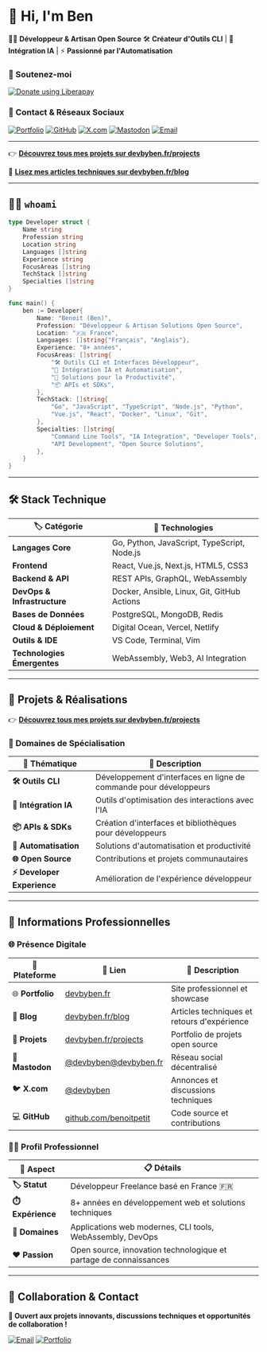 # 👋 Hi, I'm Ben
🧑‍💻 **Développeur & Artisan Open Source**   🛠️ **Créateur d'Outils CLI** | 🤖 **Intégration IA** | ⚡ **Passionné par l'Automatisation**

### 💸 Soutenez-moi
<a href="https://liberapay.com/devbyben/donate"><img alt="Donate using Liberapay" src="https://liberapay.com/assets/widgets/donate.svg"></a>

### 🔗 Contact & Réseaux Sociaux
[![Portfolio](https://img.shields.io/badge/Portfolio-devbyben.fr-00D4AA?style=for-the-badge&logo=firefox)](https://devbyben.fr)
[![GitHub](https://img.shields.io/badge/GitHub-benoitpetit-181717?style=for-the-badge&logo=github)](https://github.com/benoitpetit)
[![X.com](https://img.shields.io/badge/X.com-@devbyben-000000?style=for-the-badge&logo=x)](https://x.com/devbyben)
[![Mastodon](https://img.shields.io/badge/Mastodon-@devbyben-6364FF?style=for-the-badge&logo=mastodon)](https://devbyben.fr/@devbyben)
[![Email](https://img.shields.io/badge/Contact-contact@devbyben.fr-EA4335?style=for-the-badge&logo=gmail)](mailto:contact@devbyben.fr)

---

👉 **[Découvrez tous mes projets sur devbyben.fr/projects](https://devbyben.fr/projects)**

📝 **[Lisez mes articles techniques sur devbyben.fr/blog](https://devbyben.fr/blog)**

---

## 🧑‍💻 `whoami`

```go
type Developer struct {
    Name string
    Profession string
    Location string
    Languages []string
    Experience string
    FocusAreas []string
    TechStack []string
    Specialties []string
}

func main() {
    ben := Developer{
        Name: "Benoit (Ben)",
        Profession: "Développeur & Artisan Solutions Open Source",
        Location: "🇫🇷 France",
        Languages: []string{"Français", "Anglais"},
        Experience: "8+ années",
        FocusAreas: []string{
            "🛠️ Outils CLI et Interfaces Développeur",
            "🤖 Intégration IA et Automatisation",
            "🚀 Solutions pour la Productivité",
            "📦 APIs et SDKs",
        },
        TechStack: []string{
            "Go", "JavaScript", "TypeScript", "Node.js", "Python",
            "Vue.js", "React", "Docker", "Linux", "Git",
        },
        Specialties: []string{
            "Command Line Tools", "IA Integration", "Developer Tools",
            "API Development", "Open Source Solutions",
        },
    }
}
```

---

## 🛠 Stack Technique

| 🏷️ Catégorie                | 🔧 Technologies                             |
| --------------------------- | ------------------------------------------- |
| **Langages Core**           | Go, Python, JavaScript, TypeScript, Node.js |
| **Frontend**                | React, Vue.js, Next.js, HTML5, CSS3         |
| **Backend & API**           | REST APIs, GraphQL, WebAssembly             |
| **DevOps & Infrastructure** | Docker, Ansible, Linux, Git, GitHub Actions |
| **Bases de Données**        | PostgreSQL, MongoDB, Redis                  |
| **Cloud & Déploiement**     | Digital Ocean, Vercel, Netlify              |
| **Outils & IDE**            | VS Code, Terminal, Vim                      |
| **Technologies Émergentes** | WebAssembly, Web3, AI Integration           |

---

## 🚀 Projets & Réalisations

👉 **[Découvrez tous mes projets sur devbyben.fr/projects](https://devbyben.fr/projects)**

### 🌟 Domaines de Spécialisation

| 🌟 Thématique       | 📝 Description                                                          |
| ------------------- | ----------------------------------------------------------------------- |
| **🛠️ Outils CLI** | Développement d'interfaces en ligne de commande pour développeurs |
| **🤖 Intégration IA** | Outils d'optimisation des interactions avec l'IA |
| **📦 APIs & SDKs** | Création d'interfaces et bibliothèques pour développeurs |
| **🔧 Automatisation** | Solutions d'automatisation et productivité |
| **🌐 Open Source** | Contributions et projets communautaires |
| **⚡ Developer Experience** | Amélioration de l'expérience développeur |

---

## 💼 Informations Professionnelles

### 🌐 Présence Digitale

| 🔗 Plateforme    | 📍 Lien                                                  | 📝 Description                              |
| ---------------- | -------------------------------------------------------- | ------------------------------------------- |
| 🌐 **Portfolio** | [devbyben.fr](https://devbyben.fr)                       | Site professionnel et showcase              |
| 📝 **Blog**      | [devbyben.fr/blog](https://devbyben.fr/blog)             | Articles techniques et retours d'expérience |
| 🚀 **Projets**   | [devbyben.fr/projects](https://devbyben.fr/projects)     | Portfolio de projets open source            |
| 🐘 **Mastodon**  | [@devbyben@devbyben.fr](https://devbyben.fr/@devbyben)     | Réseau social décentralisé                  |
| 🐦 **X.com**     | [@devbyben](https://x.com/devbyben)                      | Annonces et discussions techniques          |
| 💻 **GitHub**    | [github.com/benoitpetit](https://github.com/benoitpetit) | Code source et contributions                |

### 👨‍💼 Profil Professionnel

| 💼 Aspect         | 📋 Détails                                                        |
| ----------------- | ----------------------------------------------------------------- |
| **🏷️ Statut**     | Développeur Freelance basé en France 🇫🇷                           |
| **⏱️ Expérience** | 8+ années en développement web et solutions techniques            |
| **🎯 Domaines**   | Applications web modernes, CLI tools, WebAssembly, DevOps         |
| **❤️ Passion**    | Open source, innovation technologique et partage de connaissances |

---

## 💬 Collaboration & Contact

**🚀 Ouvert aux projets innovants, discussions techniques et opportunités de collaboration !**

[![Email](https://img.shields.io/badge/📧_Contact-contact@devbyben.fr-EA4335?style=for-the-badge&logo=gmail)](mailto:contact@devbyben.fr)
[![Portfolio](https://img.shields.io/badge/🌐_Portfolio-devbyben.fr-00D4AA?style=for-the-badge&logo=firefox)](https://devbyben.fr)
